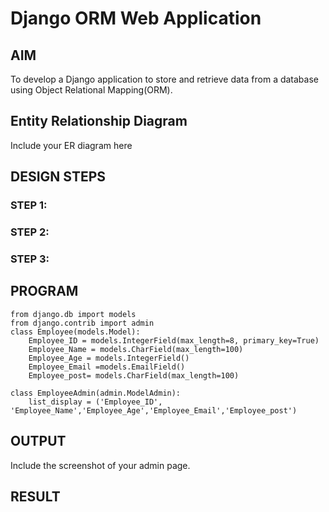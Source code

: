 # Django ORM Web Application

## AIM
To develop a Django application to store and retrieve data from a database using Object Relational Mapping(ORM).

## Entity Relationship Diagram

Include your ER diagram here

## DESIGN STEPS

### STEP 1:

### STEP 2:

### STEP 3:



## PROGRAM
```
from django.db import models
from django.contrib import admin
class Employee(models.Model):
    Employee_ID = models.IntegerField(max_length=8, primary_key=True)
    Employee_Name = models.CharField(max_length=100)
    Employee_Age = models.IntegerField()
    Employee_Email =models.EmailField()
    Employee_post= models.CharField(max_length=100)

class EmployeeAdmin(admin.ModelAdmin):
    list_display = ('Employee_ID', 'Employee_Name','Employee_Age','Employee_Email','Employee_post')
```

## OUTPUT

Include the screenshot of your admin page.


## RESULT

